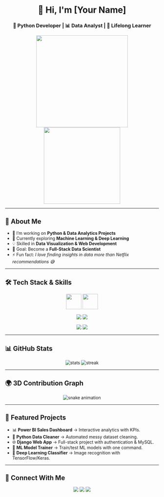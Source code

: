 <!-- Profile Header -->
<h1 align="center">👋 Hi, I'm [Your Name]</h1>
<h3 align="center">🐍 Python Developer | 📊 Data Analyst | 🚀 Lifelong Learner</h3>

<!-- 3D Animation Banner -->
<p align="center">
  <img src="https://raw.githubusercontent.com/rajput2107/rajput2107/master/Assets/Developer.gif" width="300"/>
  <img src="https://raw.githubusercontent.com/ashutosh00710/ashutosh00710/master/3D-heart.gif" width="250"/>
</p>

---

## 🚀 About Me
- 🔭 I’m working on **Python & Data Analytics Projects**
- 🌱 Currently exploring **Machine Learning & Deep Learning**
- 💡 Skilled in **Data Visualization & Web Development**
- 🎯 Goal: Become a **Full-Stack Data Scientist**
- ⚡ Fun fact: *I love finding insights in data more than Netflix recommendations 😅*

---

## 🛠️ Tech Stack & Skills

<p align="center">
  <!-- Programming -->
  <img src="https://skillicons.dev/icons?i=python,html,css,javascript,django" height="50"/>
  <!-- Database -->
  <img src="https://skillicons.dev/icons?i=mysql" height="50"/>
</p>

<p align="center">
  <!-- Data Analytics -->
  <img src="https://img.shields.io/badge/PowerBI-F2C811?style=for-the-badge&logo=powerbi&logoColor=black"/>
  <img src="https://img.shields.io/badge/Excel-217346?style=for-the-badge&logo=microsoft-excel&logoColor=white"/>
</p>

<p align="center">
  <!-- AI/ML -->
  <img src="https://img.shields.io/badge/Machine%20Learning-102230?style=for-the-badge&logo=scikit-learn&logoColor=F7931E"/>
  <img src="https://img.shields.io/badge/Deep%20Learning-FF6F00?style=for-the-badge&logo=tensorflow&logoColor=white"/>
</p>

---

## 📊 GitHub Stats

<p align="center">
  <img src="https://github-readme-stats.vercel.app/api?username=YourGitHubUsername&show_icons=true&theme=radical" alt="stats"/>
  <img src="https://github-readme-streak-stats.herokuapp.com/?user=YourGitHubUsername&theme=radical" alt="streak"/>
</p>

---

## 🌍 3D Contribution Graph

<p align="center">
  <img src="https://github.com/YourGitHubUsername/YourGitHubUsername/blob/output/github-contribution-grid-snake.svg" alt="snake animation"/>
</p>

---

## 📂 Featured Projects

- 📊 **Power BI Sales Dashboard** → Interactive analytics with KPIs.  
- 🐍 **Python Data Cleaner** → Automated messy dataset cleaning.  
- 🌐 **Django Web App** → Full-stack project with authentication & MySQL.  
- 🤖 **ML Model Trainer** → Train/test ML models with one command.  
- 🧠 **Deep Learning Classifier** → Image recognition with TensorFlow/Keras.  

---

## 🤝 Connect With Me

<p align="center">
  <a href="https://www.linkedin.com/in/m-sabin-691b6329b"><img src="https://img.shields.io/badge/-LinkedIn-blue?logo=linkedin&style=for-the-badge" /></a>
  <a href="mailto:yourmail@gmail.com"><img src="https://img.shields.io/badge/-Gmail-red?logo=gmail&style=for-the-badge" /></a>
  <a href="https://twitter.com/yourhandle"><img src="https://img.shields.io/badge/-Twitter-1DA1F2?logo=twitter&style=for-the-badge" /></a>
</p>
